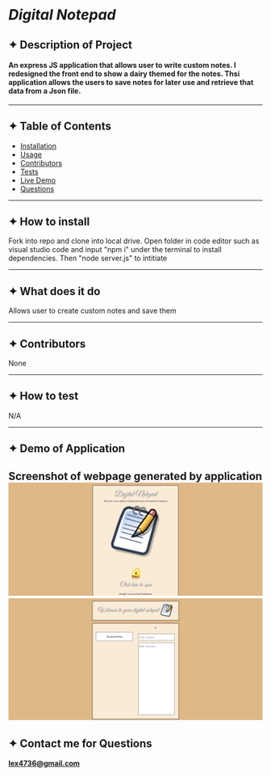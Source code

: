 # ***Digital Notepad***

  
## ✦ Description of Project
  #### An express JS application that allows user to write custom notes. I redesigned the front end to show a dairy themed for the notes. Thsi application allows the users to save notes for later use and retrieve that data from a Json file. 

  ----
## ✦ Table of Contents
  * [Installation](#installation)
  * [Usage](#usage)
  * [Contributors](#contributors)
  * [Tests](#tests)
  * [Live Demo](#demo)
  * [Questions](#email)
  ----
## ✦ <a id="installation"></a> How to install 
  Fork into repo and clone into local drive. Open folder in code editor such as visual studio code and input "npm i" under the terminal to install dependencies. Then "node server.js" to intitiate

  ----
## ✦ <a id="usage"></a> What does it do 
  Allows user to create custom notes and save them

----
## ✦ <a id="contributors"></a>Contributors 
None

---- 
## ✦ <a id="test"></a> How to test 
N/A
 
----
## ✦ <a id="demo"></a> Demo of Application

Screenshot of webpage generated by application <br>
![alt text](https://github.com/lex4736/Digital-Notepad/blob/master/public/assets/img/Screenshot01.png?raw=true)
<br>
![alt text](https://github.com/lex4736/Digital-Notepad/blob/master/public/assets/img/Screenshot02.png?raw=true)
<br>
  ----
 ## ✦ <a id="email"></a> Contact me for Questions 
 **lex4736@gmail.com** 
<br><br> 



